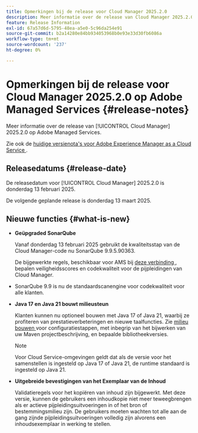 ```yaml
---
title: Opmerkingen bij de release voor Cloud Manager 2025.2.0
description: Meer informatie over de release van Cloud Manager 2025.2.0 op Adobe Managed Services.
feature: Release Information
exl-id: 67a57d6d-5795-48ea-a5e0-5c96da254e91
source-git-commit: b2a14280e84bb934053968b0e93e33d30fb6086a
workflow-type: tm+mt
source-wordcount: '237'
ht-degree: 0%

---
```


# Opmerkingen bij de release voor Cloud Manager 2025.2.0 op Adobe Managed Services {#release-notes}

<!-- RELEASE WIKI  https://wiki.corp.adobe.com/display/DMSArchitecture/Cloud+Manager+2025.02.0+Release -->

Meer informatie over de release van [!UICONTROL Cloud Manager] 2025.2.0 op Adobe Managed Services.

Zie ook de [ huidige versienota&#39;s voor Adobe Experience Manager as a Cloud Service ](https://experienceleague.adobe.com/en/docs/experience-manager-cloud-service/content/release-notes/home).

## Releasedatums {#release-date}

De releasedatum voor [!UICONTROL Cloud Manager] 2025.2.0 is donderdag 13 februari 2025.

De volgende geplande release is donderdag 13 maart 2025.

## Nieuwe functies {#what-is-new}

<!-- * The AEM Code Quality step now uses SonarQube 9.9 Server, replacing the older 7.4 version. This upgrade brings additional security, performance, and code quality checks, offering more comprehensive analysis and coverage for your projects. --> <!-- CMGR-45683 -->

* **Geüpgraded SonarQube**

  Vanaf donderdag 13 februari 2025 gebruikt de kwaliteitsstap van de Cloud Manager-code nu SonarQube 9.9.5.90363.

  De bijgewerkte regels, beschikbaar voor AMS bij [ deze verbinding ](/help/using/code-quality-testing.md#code-quality-testing-step), bepalen veiligheidsscores en codekwaliteit voor de pijpleidingen van Cloud Manager.

* SonarQube 9.9 is nu de standaardscanengine voor codekwaliteit voor alle klanten.

* **Java 17 en Java 21 bouwt milieusteun**

  Klanten kunnen nu optioneel bouwen met Java 17 of Java 21, waarbij ze profiteren van prestatieverbeteringen en nieuwe taalfuncties. Zie [ milieu bouwen ](/help/getting-started/build-environment.md) voor configuratiestappen, met inbegrip van het bijwerken van uw Maven projectbeschrijving, en bepaalde bibliotheekversies.

  >[!NOTE]
  >Voor Cloud Service-omgevingen geldt dat als de versie voor het samenstellen is ingesteld op Java 17 of Java 21, de runtime standaard is ingesteld op Java 21.

* **Uitgebreide bevestigingen van het Exemplaar van de Inhoud**

  Validatieregels voor het kopiëren van inhoud zijn bijgewerkt. Met deze versie, kunnen de gebruikers een inhoudkopie niet meer teweegbrengen als er actieve pijpleidingsuitvoeringen in of het bron of bestemmingsmilieu zijn. De gebruikers moeten wachten tot alle aan de gang zijnde pijpleidingsuitvoeringen volledig zijn alvorens een inhoudsexemplaar in werking te stellen.

<!-- 
## Private beta program {#private-beta-program}

Be a part of Cloud Manager's private beta program and have a chance to test upcoming features.

### Bring Your Own Git - now with support for GitLab and Bitbucket {#gitlab-bitbucket}

The **Bring Your Own Git** feature has been expanded to include support for external repositories, such as GitLab and Bitbucket. This new support is in addition to the already existing support for private and enterprise GitHub repositories. When you add these new repos, you can also link them directly to your pipelines. You can host these repositories on public cloud platforms or within your private cloud or infrastructure. This integration also removes the need for constant code synchronization with the Adobe repository and provides the ability to validate pull requests before merging them into a main branch.

Pipelines using external repositories (excluding GitHub-hosted ones) and the **Deployment Trigger** set to **On Git Changes** now start automatically.

See [Add external repositories in Cloud Manager](/help/managing-code/external-repositories.md).

![Add Repository dialog box](/help/release-notes/assets/repositories-add-release-notes.png)

>[!NOTE]
>
>Currently, the out-of-the-box pull request code quality checks are exclusive to GitHub-hosted repositories, but an update to extend this functionality to other Git vendors is in the works.

If you are interested in testing this new feature and sharing your feedback, send an email to [Grp-CloudManager_BYOG@adobe.com](mailto:Grp-CloudManager_BYOG@adobe.com) from your email address associated with your Adobe ID. Be sure to include which Git platform you want to use and whether you are on a private/public or enterprise repository structure. -->


<!-- ## Bug fixes {#bug-fixes}

* A

Known Issues {#known-issues}

* A -->
